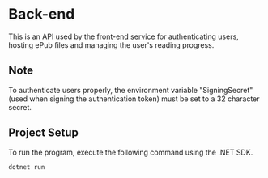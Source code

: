 # Back-end
This is an API used by the <a href="https://github.com/character-navigator/frontend">front-end service<a/> for authenticating users, hosting ePub files and managing the user's reading progress.

## Note
To authenticate users properly, the environment variable "SigningSecret" (used when signing the authentication token) must be set to a 32 character secret.

## Project Setup
To run the program, execute the following command using the .NET SDK.
```bash
dotnet run
```
